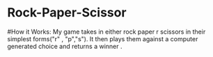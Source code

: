 # Rock-Paper-Scissor
#How it Works:
 My game takes in either rock paper r scissors in their simplest forms("r" , "p","s"). It then plays them against a computer generated choice and returns a winner .
